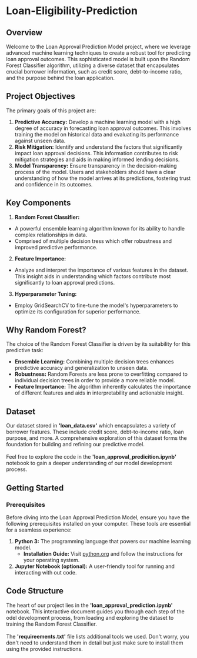# Loan-Eligibility-Prediction
## Overview
Welcome to the Loan Approval Prediction Model project, where we leverage advanced machine learning techniques to create a robust tool for predicting loan approval outcomes. This sophisticated model is built upon the Random Forest Classifier algorithm, utilizing a diverse dataset that encapsulates crucial borrower information, such as credit score, debt-to-income ratio, and the purpose behind the loan application.

## Project Objectives
The primary goals of this project are: <br>
1. **Predictive Accuracy:** Develop a machine learning model with a high degree of accuracy in forecasting loan approval outcomes. This involves training the model on historical data and evaluating its performance against unseen data.
2. **Risk Mitigation:** Identify and understand the factors that significantly impact loan approval decisions. This information contributes to risk mitigation strategies and aids in making informed lending decisions.
3. **Model Transparency:** Ensure transparency in the decision-making process of the model. Users and stakeholders should have a clear understanding of how the model arrives at its predictions, fostering trust and confidence in its outcomes.

## Key Components
1. **Random Forest Classifier:** 
* A powerful ensemble learning algorithm known for its ability to handle complex relationships in data.
* Comprised of multiple decision tress which offer robustness and improved predictive performance.
2. **Feature Importance:**
* Analyze and interpret the importance of various features in the dataset. This insight aids in understanding which factors contribute most significantly to loan approval predictions.
3. **Hyperparameter Tuning:**
* Employ GridSearchCV to fine-tune the model's hyperparameters to optimize its configuration for superior performance.

## Why Random Forest?
The choice of the Random Forest Classifier is driven by its suitability for this predictive task:
* **Ensemble Learning:** Combining multiple decision trees enhances predictive accuracy and generalization to unseen data.
* **Robustness:** Random Forests are less prone to overfitting compared to individual decision trees in order to provide a more reliable model.
* **Feature Importance:** The algorithm inherently calculates the importance of different features and aids in interpretability and actionable insight.

 ## Dataset
 Our dataset stored in **'loan_data.csv'** which encapsulates a variety of borrower features. These include credit score, debt-to-income ratio, loan purpose, and more. A comprehensive exploration of this dataset forms the foundation for building and refining our predictive model. <br><br>
 Feel free to explore the code in the **'loan_approval_predicition.ipynb'** notebook to gain a deeper understanding of our model development process.

 ## Getting Started
 ### Prerequisites
 Before diving into the Loan Approval Prediction Model, ensure you have the following prerequisites installed on your computer. These tools are essential for a seamless experience: 
 1. **Python 3:** The programming language that powers our machine learning model.
    * **Installation Guide:** Visit [python.org](https://www.python.org/downloads/) and follow the instructions for your operating system.
 2. **Jupyter Notebook (optional):** A user-friendly tool for running and interacting with out code.

## Code Structure
The heart of our project lies in the **'loan_approval_prediction.ipynb'** notebook. This interactive document guides you through each step of the odel development process, from loading and exploring the dataset to training the Random Forest Classifier. <br><br>
The **'requireements.txt'** file lists additional tools we used. Don't worry, you don't need to understand them in detail but just make sure to install them using the provided instructions.

